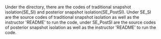 Under the directory, there are the codes of traditional snapshot isolation(SE_SI) and posterior snapshot isolation(SE_PostSI).
Under SE_SI are the source codes of traditional snapshot isolation as well as the instructor 'README' to run the code,
under SE_PostSI are the source codes of posterior snapshot isolation as well as the instructor 'README' to run the code.